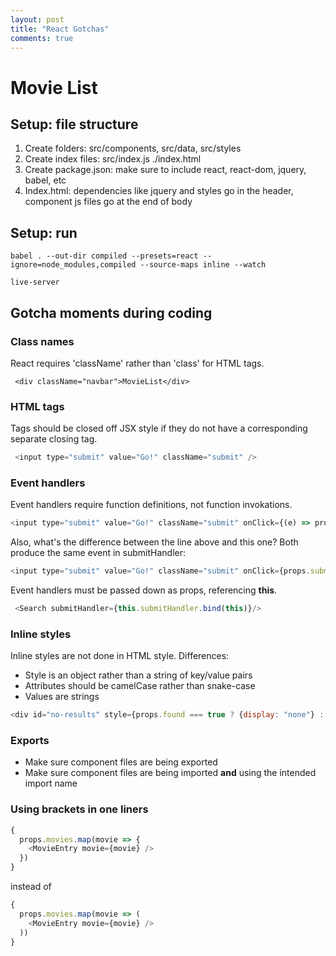 ```yaml
---
layout: post
title: "React Gotchas"
comments: true
---
```

# Movie List

## Setup: file structure
1. Create folders: src/components, src/data, src/styles
2. Create index files: src/index.js ./index.html
3. Create package.json: make sure to include react, react-dom, jquery, babel, etc
4. Index.html: dependencies like jquery and styles go in the header, component js files go at the end of body

## Setup: run
```
babel . --out-dir compiled --presets=react --ignore=node_modules,compiled --source-maps inline --watch
```
```
live-server
```


## Gotcha moments during coding
### Class names
React requires 'className' rather than 'class' for HTML tags.
```
 <div className="navbar">MovieList</div>
```

### HTML tags
Tags should be closed off JSX style if they do not have a corresponding separate closing tag.
```javascript
 <input type="submit" value="Go!" className="submit" />
```

### Event handlers
Event handlers require function definitions, not function invokations.
```javascript
<input type="submit" value="Go!" className="submit" onClick={(e) => props.submitHandler(e)}/>
```

Also, what's the difference between the line above and this one? Both produce the same event in submitHandler:
```javascript
<input type="submit" value="Go!" className="submit" onClick={props.submitHandler}/>
```

Event handlers must be passed down as props, referencing **this**.
```javascript
 <Search submitHandler={this.submitHandler.bind(this)}/>
```
### Inline styles
Inline styles are not done in HTML style. Differences:
* Style is an object rather than a string of key/value pairs
* Attributes should be camelCase rather than snake-case
* Values are strings

```javascript
<div id="no-results" style={props.found === true ? {display: "none"} : {}}>
```

### Exports
* Make sure component files are being exported
* Make sure component files are being imported **and** using the intended import name

### Using brackets in one liners

```javascript
{
  props.movies.map(movie => {
    <MovieEntry movie={movie} />
  }) 
}
```

instead of

```javascript
{
  props.movies.map(movie => (
    <MovieEntry movie={movie} />
  )) 
}
```